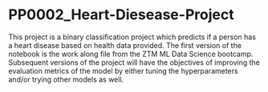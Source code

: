 # PP0002_Heart-Diesease-Project
This project is a binary classification project which predicts if a person has a heart disease based on health data provided. The first version of the notebook is the work along file from the ZTM ML Data Science bootcamp. Subsequent versions of the project will have the objectives of improving the evaluation metrics of the model by either tuning the hyperparameters and/or trying other models as well.
